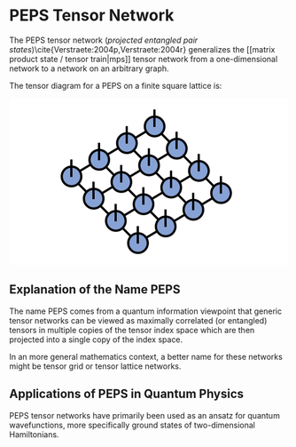 
# PEPS Tensor Network 

The PEPS tensor network (_projected entangled pair states_)\cite{Verstraete:2004p,Verstraete:2004r}
generalizes the [[matrix product state / tensor train|mps]] tensor 
network from a one-dimensional network to a network on an arbitrary graph.

The tensor diagram for a PEPS on a finite square lattice is:

![medium](PEPS.png)

## Explanation of the Name PEPS

The name PEPS comes from a quantum information viewpoint that generic tensor networks
can be viewed as maximally correlated (or entangled) tensors in multiple copies of
the tensor index space which are then projected into a single copy of the index space.

In an more general mathematics context, a better name for these networks might be
tensor grid or tensor lattice networks.

## Applications of PEPS in Quantum Physics

PEPS tensor networks have primarily been used as an ansatz for 
quantum wavefunctions, more specifically ground states of 
two-dimensional Hamiltonians.



